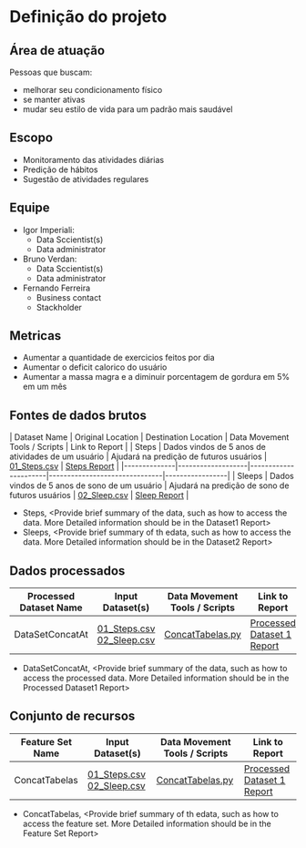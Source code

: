 # Definição do projeto

## Área de atuação
Pessoas que buscam:
- melhorar seu condicionamento físico
- se manter ativas
- mudar seu estilo de vida para um padrão mais saudável

## Escopo
- Monitoramento das atividades diárias
- Predição de hábitos
- Sugestão de atividades regulares

## Equipe
- Igor Imperiali:
  - Data Sccientist(s)
  - Data administrator
- Bruno Verdan:
  - Data Sccientist(s)
  - Data administrator
- Fernando Ferreira
  - Business contact
  - Stackholder

## Metricas
- Aumentar a quantidade de exercicios feitos por dia
- Aumentar o deficit calorico do usuário
- Aumentar a massa magra e a diminuir porcentagem de gordura em 5% em um mês

## Fontes de dados brutos

| Dataset Name | Original Location | Destination Location | Data Movement Tools / Scripts | Link to Report  |
| Steps    | Dados vindos de 5 anos de atividades de um usuário | Ajudará na predição de futuros usuários | [01_Steps.csv](/Data/Raw/01_Steps.csv) | [Steps Report](/Docs/DataReport/) |
|--------------|-------------------|----------------------|-------------------------------|-----------------|
| Sleeps    | Dados vindos de 5 anos de sono de um usuário | Ajudará na predição de sono de futuros usuários | [02_Sleep.csv](/Data/Raw/01_Sleep.csv) | [Sleep Report](/Docs/DataReport) |

- Steps, <Provide brief summary of the data, such as how to access the data. More Detailed information should be in the Dataset1 Report>
- Sleeps, <Provide brief summary of th edata, such as how to access the data. More Detailed information should be in the Dataset2 Report>

## Dados processados

| Processed Dataset Name | Input Dataset(s) | Data Movement Tools / Scripts | Link to Report  |
|------------------------|------------------|-------------------------------|-----------------|
| DataSetConcatAt | [01_Steps.csv](/Data/Raw/01_Steps.csv) [02_Sleep.csv](/Data/Raw/01_Sleep.csv) | [ConcatTabelas.py](/Code/DataPrep/ConcatTabelas.py) | [Processed Dataset 1 Report](/Docs/DataReport/) |

- DataSetConcatAt, <Provide brief summary of the data, such as how to access the processed data. More Detailed information should be in the Processed Dataset1 Report>

## Conjunto de recursos

| Feature Set Name | Input Dataset(s) | Data Movement Tools / Scripts | Link to Report  |
|------------------|------------------|-------------------------------|-----------------|
| ConcatTabelas | [01_Steps.csv](/Data/Raw/01_Steps.csv) [02_Sleep.csv](/Data/Raw/01_Sleep.csv) | [ConcatTabelas.py](/Code/DataPrep/ConcatTabelas.py) | [Processed Dataset 1 Report](/Docs/DataReport/) |

- ConcatTabelas, <Provide brief summary of th edata, such as how to access the feature set. More Detailed information should be in the Feature Set Report>
